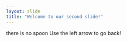 ```yaml
---
layout: slide
title: "Welcome to our second slide!"
---
```

there is no spoon
Use the left arrow to go back!
